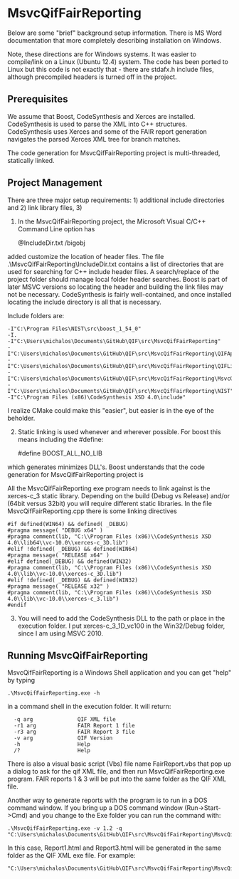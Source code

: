 MsvcQifFairReporting 
===================

Below are some "brief" background setup information.  There is MS Word documentation that more completely describing installation on Windows. 

Note, these directions are for Windows systems. It was easier to compile/link on a Linux (Ubuntu 12.4) system.  The code has been ported to 
Linux but this code is not exactly that - there are stdafx.h include files, although precompiled headers is turned off in the project.


Prerequisites
------------------
We assume that Boost, CodeSynthesis and Xerces are installed. 
CodeSynthesis is used to parse the XML into C++ structures. 
CodeSynthesis  uses Xerces and some of the FAIR report generation navigates the parsed Xerces XML tree for branch matches.

The code generation for MsvcQifFairReporting project is multi-threaded, statically linked.

Project Management
------------------
There are three major setup requirements: 1) additional include directories and 2) link library files,
3) 

1) In the MsvcQifFairReporting project, the Microsoft Visual C/C++ Command  Line option has 

	@IncludeDir.txt /bigobj 

added customize the location of header files. 
The file .\MsvcQifFairReporting\IncludeDir.txt contains a list of directories that are used for searching for 
C++ include header files. A search/replace of the project folder should manage local folder header searches.
Boost is part of later MSVC versions so locating the header and building the link files may not be necessary.
CodeSynthesis is fairly well-contained, and once installed locating the include directory is all that is necessary.

Include folders are:

	-I"C:\Program Files\NIST\src\boost_1_54_0"
	-I.
	-I"C:\Users\michalos\Documents\GitHub\QIF\src\MsvcQifFairReporting"
	-I"C:\Users\michalos\Documents\GitHub\QIF\src\MsvcQifFairReporting\QIFApplications"
	-I"C:\Users\michalos\Documents\GitHub\QIF\src\MsvcQifFairReporting\QIFLibrary"
	-I"C:\Users\michalos\Documents\GitHub\QIF\src\MsvcQifFairReporting\MsvcQifFairReporting"
	-I"C:\Users\michalos\Documents\GitHub\QIF\src\MsvcQifFairReporting\NIST"
	-I"C:\Program Files (x86)\CodeSynthesis XSD 4.0\include"

I realize CMake could make this "easier", but easier is in the eye of the beholder.

2) Static linking is used whenever and wherever possible. For boost this means including the #define:

	#define BOOST_ALL_NO_LIB

which generates minimizes DLL's. Boost understands that the code generation for MsvcQifFairReporting project is 

All the MsvcQifFairReporting  exe program needs to link against is the xerces-c_3 static library. 
Depending on the build (Debug vs Release) and/or (64bit versus 32bit) you will require different static
libraries. In the file MsvcQifFairReporting.cpp there is some linking directives
 
	#if defined(WIN64) && defined( _DEBUG) 
	#pragma message( "DEBUG x64" )
	#pragma comment(lib, "C:\\Program Files (x86)\\CodeSynthesis XSD 4.0\\lib64\\vc-10.0\\xerces-c_3D.lib")
	#elif !defined( _DEBUG) && defined(WIN64)
	#pragma message( "RELEASE x64" )
	#elif defined(_DEBUG) && defined(WIN32)
	#pragma comment(lib, "C:\\Program Files (x86)\\CodeSynthesis XSD 4.0\\lib\\vc-10.0\\xerces-c_3D.lib")
	#elif !defined( _DEBUG) && defined(WIN32)
	#pragma message( "RELEASE x32" )
	#pragma comment(lib, "C:\\Program Files (x86)\\CodeSynthesis XSD 4.0\\lib\\vc-10.0\\xerces-c_3.lib")
	#endif 


3) You will need to add the CodeSynthesis DLL to the path or place in the execution folder. I put
xerces-c_3_1D_vc100 in the Win32/Debug folder, since I am using MSVC 2010.


Running  MsvcQifFairReporting 
----------------------------
MsvcQifFairReporting  is a Windows Shell application and you can get "help" by typing 

	.\MsvcQifFairReporting.exe -h

in a command shell in the execution folder. It will return:

	  -q arg              QIF XML file
	  -r1 arg             FAIR Report 1 file
	  -r3 arg             FAIR Report 3 file
	  -v arg              QIF Version
	  -h                  Help
	  /?                  Help

There is also a visual basic script (Vbs) file name FairReport.vbs that pop up a dialog to ask for 
the qif XML file, and then run MsvcQifFairReporting.exe program. FAIR reports 1 & 3 will be put into the
same folder as the QIF  XML file.

Another way to generate reports with the program is to run in a DOS command window. If you bring up a DOS command window (Run->Start->Cmd) and you change to the Exe folder you can run the command with:

	.\MsvcQifFairReporting.exe -v 1.2 -q "C:\Users\michalos\Documents\GitHub\QIF\src\MsvcQifFairReporting\MsvcQifFairReporting\x64\Debug\QIF_Results_Sample.xml"

In this case, Report1.html and Report3.html will be generated in the same folder as the QIF XML exe file. For example:

	"C:\Users\michalos\Documents\GitHub\QIF\src\MsvcQifFairReporting\MsvcQifFairReporting\x64\Debug\Report1.html"


	

